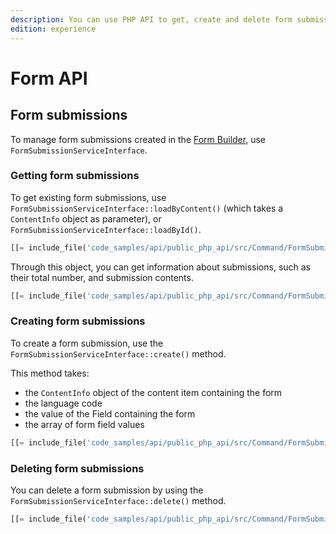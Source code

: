 ```yaml
---
description: You can use PHP API to get, create and delete form submissions.
edition: experience
---
```


# Form API

## Form submissions

To manage form submissions created in the [Form Builder](form_builder_guide.md), use `FormSubmissionServiceInterface`.

### Getting form submissions

To get existing form submissions, use `FormSubmissionServiceInterface::loadByContent()`
(which takes a `ContentInfo` object as parameter), or `FormSubmissionServiceInterface::loadById()`.

``` php
[[= include_file('code_samples/api/public_php_api/src/Command/FormSubmissionCommand.php', 54, 55) =]]
```

Through this object, you can get information about submissions, such as their total number,
and submission contents.

``` php
[[= include_file('code_samples/api/public_php_api/src/Command/FormSubmissionCommand.php', 55, 66) =]]
```

### Creating form submissions

To create a form submission, use the `FormSubmissionServiceInterface::create()` method.

This method takes:

- the `ContentInfo` object of the content item containing the form
- the language code
- the value of the Field containing the form
- the array of form field values

``` php
[[= include_file('code_samples/api/public_php_api/src/Command/FormSubmissionCommand.php', 40, 53) =]]
```

### Deleting form submissions

You can delete a form submission by using the `FormSubmissionServiceInterface::delete()` method.

``` php
[[= include_file('code_samples/api/public_php_api/src/Command/FormSubmissionCommand.php', 66, 68) =]]
```
